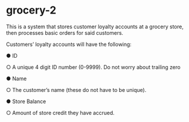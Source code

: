 # grocery-2
This is a system that stores customer loyalty accounts at a grocery store, then processes basic orders for said customers.

 Customers’ loyalty accounts will have the following:
 
 ● ID
  
  ○ A unique 4 digit ID number (0-9999). Do not worry about trailing zero
 
 ● Name 
  
  ○ The customer’s name (these do not have to be unique).
 
 ● Store Balance 
  
  ○ Amount of store credit they have accrued.

